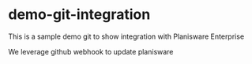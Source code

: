 # demo-git-integration
This is a sample demo git to show integration with Planisware Enterprise

We leverage github webhook to update planisware
